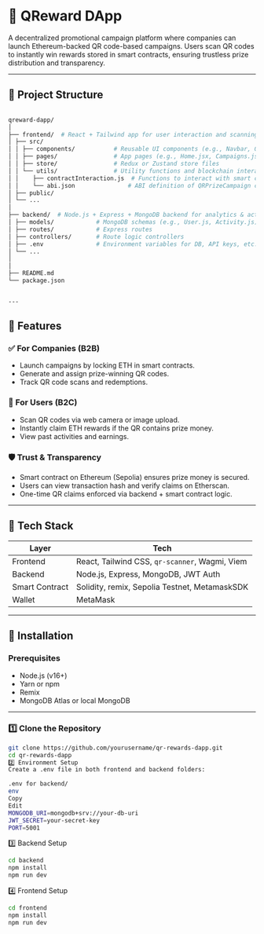# 🎉 QReward DApp 

A decentralized promotional campaign platform where companies can launch Ethereum-backed QR code-based campaigns. Users scan QR codes to instantly win rewards stored in smart contracts, ensuring trustless prize distribution and transparency.

---

## 📁 Project Structure
```bash

qreward-dapp/
│
├── frontend/  # React + Tailwind app for user interaction and scanning
│ ├── src/
│ │ ├── components/           # Reusable UI components (e.g., Navbar, QRScanner, Button)
│ │ ├── pages/                # App pages (e.g., Home.jsx, Campaigns.jsx)
│ │ ├── store/                # Redux or Zustand store files
│ │ └── utils/                # Utility functions and blockchain interaction
│ │    ├── contractInteraction.js  # Functions to interact with smart contract (ethers/web3)
│ │    └── abi.json               # ABI definition of QRPrizeCampaign contract
│ ├── public/
│ └── ...
│
├── backend/  # Node.js + Express + MongoDB backend for analytics & activity tracking
│ ├── models/            # MongoDB schemas (e.g., User.js, Activity.js)
│ ├── routes/            # Express routes
│ ├── controllers/       # Route logic controllers
│ ├── .env               # Environment variables for DB, API keys, etc.
│ └── ...
│
│
├── README.md
└── package.json


---
```

## 🚀 Features

### ✅ For Companies (B2B)
- Launch campaigns by locking ETH in smart contracts.
- Generate and assign prize-winning QR codes.
- Track QR code scans and redemptions.

### 🎁 For Users (B2C)
- Scan QR codes via web camera or image upload.
- Instantly claim ETH rewards if the QR contains prize money.
- View past activities and earnings.

### 🛡️ Trust & Transparency
- Smart contract on Ethereum (Sepolia) ensures prize money is secured.
- Users can view transaction hash and verify claims on Etherscan.
- One-time QR claims enforced via backend + smart contract logic.

---

## 🧠 Tech Stack

| Layer         | Tech                                             |
| ------------- | ------------------------------------------------ |
| Frontend      | React, Tailwind CSS, `qr-scanner`, Wagmi, Viem  |
| Backend       | Node.js, Express, MongoDB, JWT Auth             |
| Smart Contract| Solidity, remix, Sepolia Testnet, MetamaskSDK   |
| Wallet        | MetaMask                                        |

---

## 🔧 Installation

### Prerequisites
- Node.js (v16+)
- Yarn or npm
- Remix
- MongoDB Atlas or local MongoDB

---

### 1️⃣ Clone the Repository

```bash
git clone https://github.com/yourusername/qr-rewards-dapp.git
cd qr-rewards-dapp
2️⃣ Environment Setup
Create a .env file in both frontend and backend folders:

.env for backend/
env
Copy
Edit
MONGODB_URI=mongodb+srv://your-db-uri
JWT_SECRET=your-secret-key
PORT=5001
```
3️⃣ Backend Setup
```bash
cd backend
npm install
npm run dev
```
4️⃣ Frontend Setup
```bash
cd frontend
npm install
npm run dev

